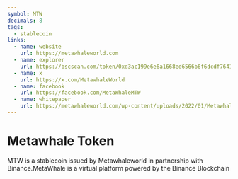 ```yaml
---
symbol: MTW
decimals: 8
tags:
  - stablecoin
links:
  - name: website
    url: https://metawhaleworld.com
  - name: explorer
    url: https://bscscan.com/token/0xd3ac199e6e6a1668ed6566b6f6dcdf7641868731
  - name: x
    url: https://x.com/MetawhaleWorld
  - name: facebook
    url: https://facebook.com/MetaWhaleMTW
  - name: whitepaper
    url: https://metawhaleworld.com/wp-content/uploads/2022/01/Metawhale-1.pdf
---
```


# Metawhale Token

MTW is a stablecoin issued by Metawhaleworld in partnership with Binance.MetaWhale is a virtual platform powered by the Binance Blockchain
